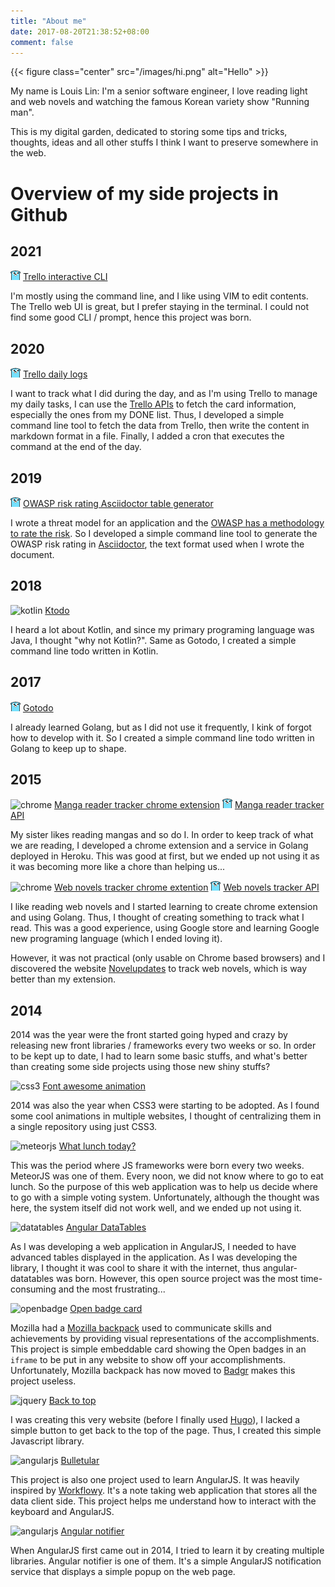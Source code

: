 ```yaml
---
title: "About me"
date: 2017-08-20T21:38:52+08:00
comment: false
---
```


{{< figure class="center" src="/images/hi.png" alt="Hello" >}}

My name is Louis Lin: I'm a senior software engineer, I love reading light and web novels and
watching the famous Korean variety show "Running man".

This is my digital garden, dedicated to storing some tips and tricks, thoughts, ideas and all other
stuffs I think I want to preserve somewhere in the web.

# Overview of my side projects in Github

## 2021

![golang][] [Trello interactive CLI](https://github.com/l-lin/tcli)

I'm mostly using the command line, and I like using VIM to edit contents. The Trello web UI is
great, but I prefer staying in the terminal. I could not find some good CLI / prompt, hence this
project was born.

## 2020

![golang][] [Trello daily logs](https://github.com/l-lin/trello-daily-logs)

I want to track what I did during the day, and as I'm using Trello to manage my daily tasks, I can
use the [Trello APIs](https://developers.trello.com/docs/api-introduction) to fetch the card
information, especially the ones from my DONE list. Thus, I developed a simple command line tool to
fetch the data from Trello, then write the content in markdown format in a file. Finally, I added a
cron that executes the command at the end of the day.

## 2019

![golang][] [OWASP risk rating Asciidoctor table generator](https://github.com/l-lin/risk-rating)

I wrote a threat model for an application and the [OWASP has a methodology to rate the
risk](https://owasp.org/www-project-risk-assessment-framework/). So I developed a simple command
line tool to generate the OWASP risk rating in [Asciidoctor](https://asciidoctor.org/), the text
format used when I wrote the document.

## 2018

![kotlin][] [Ktodo](https://github.com/l-lin/ktodo)

I heard a lot about Kotlin, and since my primary programing language was Java, I thought "why not
Kotlin?". Same as Gotodo, I created a simple command line todo written in Kotlin.

## 2017

![golang][] [Gotodo](https://github.com/l-lin/gotodo)

I already learned Golang, but as I did not use it frequently, I kink of forgot how to develop with
it. So I created a simple command line todo written in Golang to keep up to shape.

## 2015

![chrome][] [Manga reader tracker chrome extension](https://github.com/l-lin/mr-tracker-chrome)
![golang][] [Manga reader tracker API](https://github.com/l-lin/mr-tracker-api)

My sister likes reading mangas and so do I. In order to keep track of what we are reading, I
developed a chrome extension and a service in Golang deployed in Heroku. This was good at first, but
we ended up not using it as it was becoming more like a chore than helping us...

![chrome][] [Web novels tracker chrome extention](https://github.com/l-lin/wn-tracker-chrome)
![golang][] [Web novels tracker API](https://github.com/l-lin/wn-tracker-api)

I like reading web novels and I started learning to create chrome extension and using Golang. Thus, I
thought of creating something to track what I read. This was a good experience, using Google store
and learning Google new programing language (which I ended loving it).

However, it was not practical (only usable on Chrome based browsers) and I discovered the website
[Novelupdates](https://www.novelupdates.com/) to track web novels, which is way better than my
extension.

## 2014

2014 was the year were the front started going hyped and crazy by releasing new front libraries /
frameworks every two weeks or so. In order to be kept up to date, I had to learn some basic stuffs,
and what's better than creating some side projects using those new shiny stuffs?

![css3][] [Font awesome animation](https://github.com/l-lin/font-awesome-animation)

2014 was also the year when CSS3 were starting to be adopted. As I found some cool animations in
multiple websites, I thought of centralizing them in a single repository using just CSS3.

![meteorjs][] [What lunch today?](https://github.com/l-lin/whatlunchtoday)

This was the period where JS frameworks were born every two weeks. MeteorJS was one of them. Every
noon, we did not know where to go to eat lunch. So the purpose of this web application was to help
us decide where to go with a simple voting system. Unfortunately, although the thought was here, the
system itself did not work well, and we ended up not using it.

![datatables][] [Angular DataTables](https://github.com/l-lin/angular-datatables)

As I was developing a web application in AngularJS, I needed to have advanced tables displayed
in the application. As I was developing the library, I thought it was cool to share it with the
internet, thus angular-datatables was born. However, this open source project was the most time-consuming
and the most frustrating...

![openbadge][] [Open badge card](https://github.com/l-lin/openbadges-card)

Mozilla had a [Mozilla backpack](https://backpack.openbadges.org/) used to communicate skills and
achievements by providing visual representations of the accomplishments. This project is simple
embeddable card showing the Open badges in an `iframe` to be put in any website to show off your
accomplishments. Unfortunately, Mozilla backpack has now moved to [Badgr](https://badgr.org/) makes
this project useless.

![jquery][] [Back to top](https://github.com/l-lin/backtotop)

I was creating this very website (before I finally used [Hugo](https://gohugo.io/)), I lacked a
simple button to get back to the top of the page. Thus, I created this simple Javascript library.

![angularjs][] [Bulletular](https://github.com/l-lin/bulletular)

This project is also one project used to learn AngularJS. It was heavily inspired by
[Workflowy](https://www.workflowy.com/). It's a note taking web application that stores all the
data client side. This project helps me understand how to interact with the keyboard and
AngularJS.

![angularjs][] [Angular notifier](https://github.com/l-lin/angular-notifier)

When AngularJS first came out in 2014, I tried to learn it by creating multiple libraries.
Angular notifier is one of them. It's a simple AngularJS notification service that displays a
simple popup on the web page.

[angularjs]: /images/angularjs_icon.png
[chrome]: /images/chrome_icon.png
[css3]: /images/css3_icon.png
[datatables]: /images/datatables_icon.png
[golang]: /images/golang_icon.png
[jquery]: /images/jquery_icon.png
[kotlin]: /images/kotlin_icon.png
[meteorjs]: /images/meteorjs_icon.png
[openbadge]: /images/openbadge_icon.png

